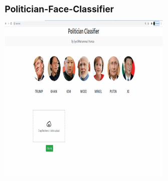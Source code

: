 # Politician-Face-Classifier
 <img src="https://github.com/SyedMuhammadHamza/Politician-Face-Classifier/blob/main/UI_Snapshot.gif" width="1050" height="500"/>
